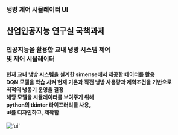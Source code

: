 ### 냉방 제어 시뮬레이터 UI

<h2>산업인공지능 연구실 국책과제</h2>
<h3>
인공지능을 활용한 교내 냉방 시스템 제어<br>
및 제어 시뮬레이터<br>
</h3>
<h4>
현재 교내 냉방 시스템을 설계한 simense에서 제공한 데이터를 활용<br>
DQN 모델을 학습 시켜 현재 기온과 직전 냉방 사용량과 제약조건을 기반으로<br>
최적의 냉동기 운영을 결정<br>
해당 모델을 시뮬레이터를 보여주기 위해<br>
python의 tkinter 라이프러리를 사용,<br>
ui를 디자인하고, 제작함
</h4>

!['ui'](sample/video1438827884.gif)